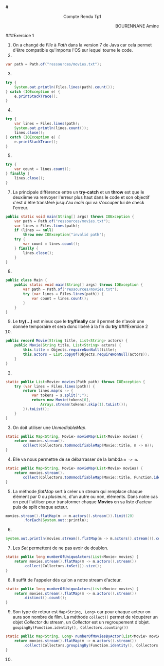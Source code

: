 #<center>Compte Rendu Tp1</center>
<p align="right">BOURENNANE Amine</p>

###Exercice 1
1) On a changé de _File_ à _Path_ dans la version 7 de Java car cela permet d'être compatible qu'importe l'OS sur lequel
tourne le code.
2) 
```java
var path = Path.of("ressources/movies.txt");
```
3)
```java
try {
    System.out.println(Files.lines(path).count());
} catch (IOException e) {
    e.printStackTrace();
}
```
4) 
```java
try {
    var lines = Files.lines(path);
    System.out.println(lines.count());
    lines.close();
} catch (IOException e) {
    e.printStackTrace();
}
```
5) 
```java
try {
    var count = lines.count();
} finally {
    lines.close();
}
```
7) La principale différence entre un __try-catch__ et un __throw__ est que le deuxième va renvoyer l'erreur plus haut
dans le code et son objectif c'est d'être transféré jusqu'au _main_ qui va s'occuper lui de check l'erreur.
```java
public static void main(String[] args) throws IOException {
    var path = Path.of("ressources/movies.txt");
    var lines = Files.lines(path);
    if (lines == null)
        throw new IOException("invalid path");
    try {
        var count = lines.count();
    } finally {
        lines.close();
    }
}
```
8) 
```java
public class Main {
    public static void main(String[] args) throws IOException {
        var path = Path.of("ressources/movies.txt");
        try (var lines = Files.lines(path)) {
            var count = lines.count();
        }
    }
}
```
9) Le __try(...)__ est mieux que le __try/finally__ car il permet de n'avoir une donnée temporaire et sera donc libéré à
la fin du __try__
###Exercice 2
1) 
```java
public record Movie(String title, List<String> actors) {
    public Movie(String title, List<String> actors) {
        this.title = Objects.requireNonNull(title);
        this.actors = List.copyOf(Objects.requireNonNull(actors));
    }
}
```
2)
```java
static public List<Movie> movies(Path path) throws IOException {
    try (var lines = Files.lines(path)) {
        return lines.map(s -> {
            var tokens = s.split(";");
            return new Movie(tokens[0],
                Arrays.stream(tokens).skip(1).toList());
        }).toList();
    }
}
```
3) On doit utiliser une _UnmodiableMap_.
```java
static public Map<String, Movie> movieMap(List<Movie> movies) {
    return movies.stream().
        collect(Collectors.toUnmodifiableMap(Movie::title, m -> m));
}
```
4) Elle va nous permettre de se débarrasser de la lambda `m -> m`.
```java
static public Map<String, Movie> movieMap(List<Movie> movies) {
    return movies.stream().
        collect(Collectors.toUnmodifiableMap(Movie::title, Function.identity()));
}
```
5) La méthode _flatMap_ sert à créer un stream qui remplace chaque élément par 0 ou plusieurs, d'un autre ou non,
éléments. Dans notre cas on peut l'utiliser pour transformer chaque __Movies__ en sa liste d'acteur puis de split
chaque acteur.
```java
movies.stream().flatMap(m -> m.actors().stream()).limit(20)
        .forEach(System.out::println);
```
6)
```java
System.out.println(movies.stream().flatMap(m -> m.actors().stream()).count());
```
7) Les _Set_ permettent de ne pas avoir de doublon.
```java
static public long numberOfUniqueActors(List<Movie> movies) {
    return movies.stream().flatMap(m -> m.actors().stream())
        .collect(Collectors.toSet()).size();
}
```
8) Il suffit de l'appeler dès qu'on a notre stream d'acteur.
```java
static public long numberOfUniqueActors(List<Movie> movies) {
    return movies.stream().flatMap(m -> m.actors().stream())
        .distinct().count();
}
```
9) Son type de retour est `Map<String, Long>` car pour chaque acteur on aura son nombre de film.
La méthode `collect()` permet de récupérer un objet _Collector_ du stream, un _Collector_ est 
un regroupement d'objet. `goupingBy(Function.identity(), Collectors.counting())`
```java
static public Map<String, Long> numberOfMoviesByActor(List<Movie> movies) {
    return movies.stream().flatMap(m -> m.actors().stream())
        .collect(Collectors.groupingBy(Function.identity(), Collectors.counting()));
}
```
10)
```java
```